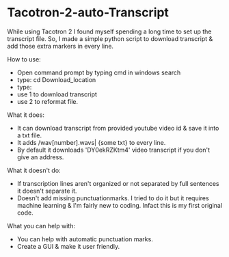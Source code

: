 # Tacotron-2-auto-Transcript
While using Tacotron 2 I found myself spending a long time to set up the transcript file. So, I made a simple python script to download transcript &amp; add those extra markers in every line. 

How to use:
- Open command prompt by typing cmd in windows search
- type: cd Download_location
- type: <python Tacotron-2-auto-Transcript.py>
- use 1 to download transcript
- use 2 to reformat file.

What it does:
- It can download transcript from provided youtube video id & save it into a txt file.
- It adds /wav[number].wavs| {some txt} to every line.
- By default it downloads 'DY0ekRZKtm4' video transcript if you don't give an address. 

What it doesn't do:
- If transcription lines aren't organized or not separated by full sentences it doesn't separate it. 
- Doesn't add missing punctuationmarks.
  I tried to do it but it requires machine learning & I'm fairly new to coding.
  Infact this is my first original code. 
  
 What you can help with:
 - You can help with automatic punctuation marks.
 - Create a GUI & make it user friendly.
